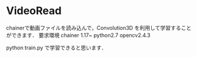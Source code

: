 # VideoRead
chainerで動画ファイルを読み込んで，Convolution3D を利用して学習することができます．
要求環境
chainer 1.17~
python2.7
opencv2.4.3

python train.py 
で学習できると思います．

